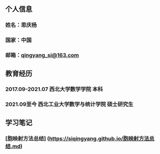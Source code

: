 ## 个人信息
### 姓名：思庆杨
### 国家：中国
### 邮箱：qingyang_si@163.com
## 教育经历
### 2017.09-2021.07 西北大学数学学院  本科
### 2021.09至今     西北工业大学数学与统计学院  硕士研究生
## 学习笔记
###  [胞映射方法总结] (https://siqingyang.github.io/胞映射方法总结.md)
